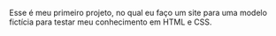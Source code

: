 Esse é meu primeiro projeto, no qual eu faço um site para uma modelo fictícia para testar meu conhecimento em HTML e CSS.


